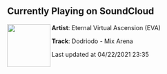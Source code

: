 ## Currently Playing on SoundCloud

[<img align="left" width="100" src="https://i1.sndcdn.com/artworks-dROVNedyzUI9aIJ8-ZFDLsg-t500x500.jpg">](https://soundcloud.com/eva-0nline/mix-arena-dodriodo)

**Artist**: Eternal Virtual Ascension (EVA) 

**Track**: Dodriodo - Mix Arena

Last updated at 04/22/2021 23:35
